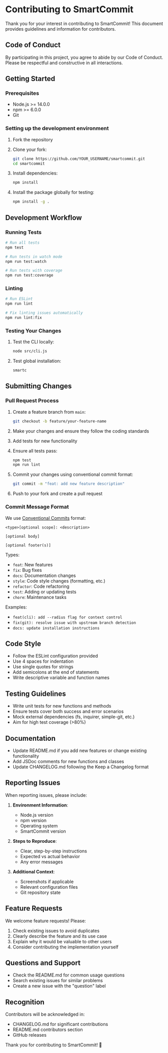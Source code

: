 # Contributing to SmartCommit

Thank you for your interest in contributing to SmartCommit! This document provides guidelines and information for contributors.

## Code of Conduct

By participating in this project, you agree to abide by our Code of Conduct. Please be respectful and constructive in all interactions.

## Getting Started

### Prerequisites

-   Node.js >= 14.0.0
-   npm >= 6.0.0
-   Git

### Setting up the development environment

1. Fork the repository
2. Clone your fork:

    ```bash
    git clone https://github.com/YOUR_USERNAME/smartcommit.git
    cd smartcommit
    ```

3. Install dependencies:

    ```bash
    npm install
    ```

4. Install the package globally for testing:
    ```bash
    npm install -g .
    ```

## Development Workflow

### Running Tests

```bash
# Run all tests
npm test

# Run tests in watch mode
npm run test:watch

# Run tests with coverage
npm run test:coverage
```

### Linting

```bash
# Run ESLint
npm run lint

# Fix linting issues automatically
npm run lint:fix
```

### Testing Your Changes

1. Test the CLI locally:

    ```bash
    node src/cli.js
    ```

2. Test global installation:
    ```bash
    smartc
    ```

## Submitting Changes

### Pull Request Process

1. Create a feature branch from `main`:

    ```bash
    git checkout -b feature/your-feature-name
    ```

2. Make your changes and ensure they follow the coding standards

3. Add tests for new functionality

4. Ensure all tests pass:

    ```bash
    npm test
    npm run lint
    ```

5. Commit your changes using conventional commit format:

    ```bash
    git commit -m "feat: add new feature description"
    ```

6. Push to your fork and create a pull request

### Commit Message Format

We use [Conventional Commits](https://www.conventionalcommits.org/) format:

```
<type>[optional scope]: <description>

[optional body]

[optional footer(s)]
```

Types:

-   `feat`: New features
-   `fix`: Bug fixes
-   `docs`: Documentation changes
-   `style`: Code style changes (formatting, etc.)
-   `refactor`: Code refactoring
-   `test`: Adding or updating tests
-   `chore`: Maintenance tasks

Examples:

-   `feat(cli): add --radius flag for context control`
-   `fix(git): resolve issue with upstream branch detection`
-   `docs: update installation instructions`

## Code Style

-   Follow the ESLint configuration provided
-   Use 4 spaces for indentation
-   Use single quotes for strings
-   Add semicolons at the end of statements
-   Write descriptive variable and function names

## Testing Guidelines

-   Write unit tests for new functions and methods
-   Ensure tests cover both success and error scenarios
-   Mock external dependencies (fs, inquirer, simple-git, etc.)
-   Aim for high test coverage (>80%)

## Documentation

-   Update README.md if you add new features or change existing functionality
-   Add JSDoc comments for new functions and classes
-   Update CHANGELOG.md following the Keep a Changelog format

## Reporting Issues

When reporting issues, please include:

1. **Environment Information**:

    - Node.js version
    - npm version
    - Operating system
    - SmartCommit version

2. **Steps to Reproduce**:

    - Clear, step-by-step instructions
    - Expected vs actual behavior
    - Any error messages

3. **Additional Context**:
    - Screenshots if applicable
    - Relevant configuration files
    - Git repository state

## Feature Requests

We welcome feature requests! Please:

1. Check existing issues to avoid duplicates
2. Clearly describe the feature and its use case
3. Explain why it would be valuable to other users
4. Consider contributing the implementation yourself

## Questions and Support

-   Check the README.md for common usage questions
-   Search existing issues for similar problems
-   Create a new issue with the "question" label

## Recognition

Contributors will be acknowledged in:

-   CHANGELOG.md for significant contributions
-   README.md contributors section
-   GitHub releases

Thank you for contributing to SmartCommit! 🚀
